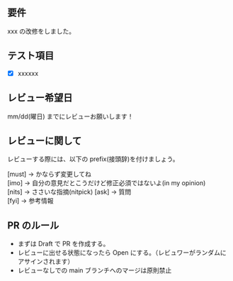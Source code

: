 <!-- I want to review in Japanese. -->

## 要件

xxx の改修をしました。

## テスト項目

- [x] xxxxxx

## レビュー希望日

mm/dd(曜日) までにレビューお願いします！

## レビューに関して

レビューする際には、以下の prefix(接頭辞)を付けましょう。

<!-- for GitHub Copilot review rule -->

[must] → かならず変更してね  
[imo] → 自分の意見だとこうだけど修正必須ではないよ(in my opinion)  
[nits] → ささいな指摘(nitpick)
[ask] → 質問  
[fyi] → 参考情報

<!-- for GitHub Copilot review  rule-->

## PR のルール

- まずは Draft で PR を作成する。
- レビューに出せる状態になったら Open にする。（レビュワーがランダムにアサインされます）
- レビューなしでの main ブランチへのマージは原則禁止
<!-- I want to review in Japanese. -->
